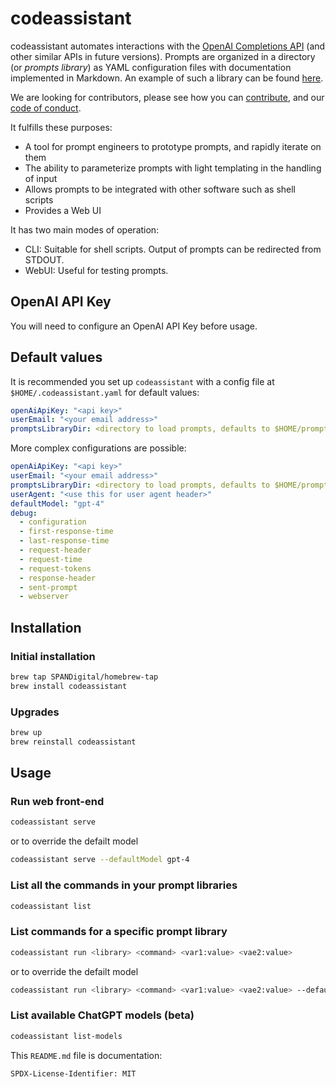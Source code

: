 # codeassistant

codeassistant automates interactions with the [OpenAI Completions API](https://platform.openai.com/docs/api-reference/completions) (and other similar APIs in future versions).
Prompts are organized in a directory (or _prompts library_) as YAML configuration files with documentation implemented
in Markdown.
An example of such a library can be found [here](https://github.com/SPANDigital/prompts-library).

We are looking for contributors, please see how you can [contribute](CONTRIBUTING.md), and our [code of conduct](CODE_OF_CONDUCT.md).

It fulfills these purposes:

- A tool for prompt engineers to prototype prompts, and rapidly iterate on them
- The ability to parameterize prompts with light templating in the handling of input
- Allows prompts to be integrated with other software such as shell scripts
- Provides a Web UI

It has two main modes of operation:

- CLI: Suitable for shell scripts. Output of prompts can be redirected from STDOUT.
- WebUI: Useful for testing prompts.

## OpenAI API Key

You will need to configure an OpenAI API Key before usage.

## Default values

It is recommended you set up `codeassistant` with a config file at `$HOME/.codeassistant.yaml` for default values:

```yaml
openAiApiKey: "<api key>"
userEmail: "<your email address>"
promptsLibraryDir: <directory to load prompts, defaults to $HOME/prompts-library>
```

More complex configurations are possible:

```yaml
openAiApiKey: "<api key>"
userEmail: "<your email address>"
promptsLibraryDir: <directory to load prompts, defaults to $HOME/prompts-library>
userAgent: "<use this for user agent header>"
defaultModel: "gpt-4"
debug:
  - configuration
  - first-response-time
  - last-response-time
  - request-header
  - request-time
  - request-tokens
  - response-header
  - sent-prompt
  - webserver
```

## Installation

### Initial installation

```bash
brew tap SPANDigital/homebrew-tap
brew install codeassistant
```

### Upgrades

```bash
brew up
brew reinstall codeassistant
```

## Usage

### Run web front-end

```bash
codeassistant serve
```

or to override the defailt model

```bash
codeassistant serve --defaultModel gpt-4
```

### List all the commands in your prompt libraries

```bash
codeassistant list
```

### List commands for a specific prompt library

```bash
codeassistant run <library> <command> <var1:value> <vae2:value>
```

or to override the defailt model

```bash
codeassistant run <library> <command> <var1:value> <vae2:value> --defaultModel gpt-4
```

### List available ChatGPT models (beta)

```bash
codeassistant list-models
```


This `README.md` file is documentation:

`SPDX-License-Identifier: MIT`
